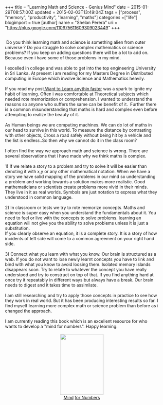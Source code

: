 +++
title = "Learning Math and Science - Genius Mind"
date = 2015-01-29T08:57:00Z
updated = 2015-02-03T13:49:04Z
tags = ["process", "memory", "productivity", "learning", "maths"]
categories =["life"]
blogimport = true 
[author]
	name = "Shelan Perera"
	uri = "https://plus.google.com/110975611609309023449"
+++

<div dir="ltr" style="text-align: left;" trbidi="on"><br />&nbsp;Do you think learning math and science is something alien from outer universe ? Do you struggle to solve complex mathematics or science problems? If you keep on adding questions there will be a lot to add on. Because even i have some of those problems in my mind.<br /><br />I excelled in college and was able to get into the top engineering University in Sri Lanka. At present i am reading for my Masters Degree in Distributed computing in Europe which involve Science and Mathematics heavily.<br /><br />If you read my post<a href="http://blog.shelan.org/2014/09/want-to-learn-anything-faster.html" target="_blank">&nbsp;Want to Learn anythin faster</a>&nbsp;was a spark to ignite my habit of learning. Often i was comfortable at Theoretical subjects which needed rote memorization or comprehension. I wanted to understand the reasons so anyone who suffers the same can be benefit of it. &nbsp;Further there is a common misunderstanding that maths is hard and complex even before attempting to realize the beauty of it.<br /><br />As Human beings we are computing machines. We can do lot of maths in our head to survive in this world. To measure the distance by contrasting with other objects, Cross a road safely without being hit by a vehicle and the list is endless..So then why we cannot do it in the class room?<br /><br />I often find the way we approach math and science is wrong. There are several observations that i have made why we think maths is complex.<br /><br />1) If we relate a story to a problem and try to solve it will be easier than denoting it with x,y or any other mathematical notation. When we have a story we have solid mapping of the problems in our mind so understanding a problem and working towards a solution makes more realistic. Good mathematicians or scientists create problems more vivid in their minds. They live in it as real worlds. Symbols are just notation to express what they understood in common language.<br /><br />2) In classroom or tests we try to rote memorize concepts. Maths and science is super easy when you understand the fundamentals about it. You need to feel or live with the concepts to solve problems. learning an equation will not give you the ability to solve problems unless it is just a substitution.<br />If you clearly observe an equation, it is a complete story. It is a story of how incidents of left side will come to a common agreement on your right hand side.<br /><br />3) Connect what you learn with what you know. Our brain is structured as a web. If you do not want to lose newly learnt concepts you have to link and bind with what you know to avoid loosing them. Isolated memory islands disappears soon. Try to relate to whatever the concept you have really understood and try to construct on top of that. If you find anything hard at once try it repeatably in different ways but always have a break. Our brain needs to digest and it takes time to assimilate.<br /><br />I am still researching and try to apply those concepts in practice to see how they work in real world. But it has been producing interesting results so far. I find myself learning more complex math or science problem than before as i changed the approach.<br /><br />I am currently reading this book which is an excellent resource for who wants to develop a "mind for numbers". Happy learning.<br /><br /><div class="separator" style="clear: both; text-align: center;"><img border="0" src="http://www.tarcherbooks.net/wp-content/uploads/2014/04/Mind-for-Numbers.jpg" height="200" width="142" /></div><div class="separator" style="clear: both; text-align: center;"><a href="http://www.amazon.com/Mind-For-Numbers-Science-Flunked-ebook/dp/B00G3L19ZU" target="_blank">Mind</a>&nbsp;<a href="http://www.amazon.com/Mind-For-Numbers-Science-Flunked-ebook/dp/B00G3L19ZU" target="_blank">for Numbers</a></div><br /><br /><br /></div>

